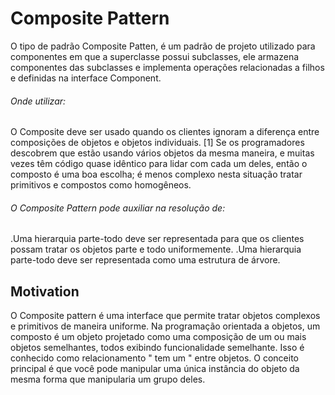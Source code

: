 # Composite Pattern

O tipo de padrão Composite Patten, é um padrão de projeto utilizado para componentes em que a superclasse possui subclasses, ele armazena componentes das subclasses e 
implementa operações relacionadas a filhos e definidas na interface Component.

###### Onde utilizar:

O Composite deve ser usado quando os clientes ignoram a diferença entre composições de objetos e objetos individuais. [1] Se os programadores descobrem que estão usando vários objetos da mesma maneira, e muitas vezes têm código quase idêntico para lidar com cada um deles, então o composto é uma boa escolha; é menos complexo nesta situação tratar primitivos e compostos como homogêneos.


###### O Composite Pattern pode auxiliar na resolução de:

.Uma hierarquia parte-todo deve ser representada para que os clientes possam tratar os objetos parte e todo uniformemente.
.Uma hierarquia parte-todo deve ser representada como uma estrutura de árvore.

## Motivation 

O Composite pattern é uma interface que permite tratar objetos complexos e primitivos de maneira uniforme. Na programação orientada a objetos, um composto é um objeto projetado como uma composição de um ou mais objetos semelhantes, todos exibindo funcionalidade semelhante. Isso é conhecido como relacionamento " tem um " entre objetos. O conceito principal é que você pode manipular uma única instância do objeto da mesma forma que manipularia um grupo deles.
